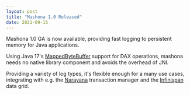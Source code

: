 ```yaml
---
layout: post
title: "Mashona 1.0 Released"
date: 2021-09-15
---
```


Mashona 1.0 GA is now available, providing fast logging to persistent memory for Java applications.

Using Java 17's [MappedByteBuffer](https://mashona.io/blog/2020/03/16/jep-352)
support for DAX operations, mashona needs no native library component and avoids the overhead of JNI.

Providing a variety of log types, it's flexible enough for a many use cases,
integrating with e.g. the [Narayana](https://mashona.io/blog/2020/10/29/narayana) transaction manager
and the [Infinispan](https://mashona.io/blog/2020/11/05/infinispan) data grid.


